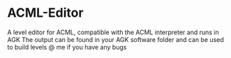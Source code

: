 # ACML-Editor
A level editor for ACML, compatible with the ACML interpreter and runs in AGK
The output can be found in your AGK software folder and can be used to build levels
@ me if you have any bugs
